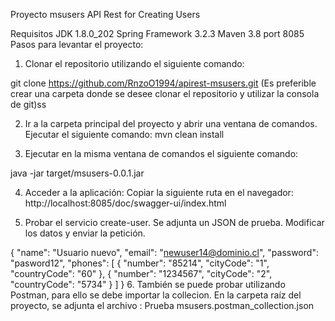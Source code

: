 Proyecto msusers
API Rest for Creating Users

Requisitos
JDK  1.8.0_202
Spring Framework 3.2.3
Maven 3.8
port 8085
Pasos para levantar el proyecto:
1. Clonar el repositorio utilizando el siguiente comando:

git clone https://github.com/RnzoO1994/apirest-msusers.git
(Es preferible crear una carpeta donde se desee clonar el repositorio y utilizar la consola de git)ss

2. Ir a la carpeta principal del proyecto y abrir una ventana de comandos. Ejecutar el siguiente comando:
mvn clean install

3. Ejecutar en la misma ventana de comandos el siguiente comando:

java -jar target/msusers-0.0.1.jar

4. Acceder a la aplicación:
Copiar la siguiente ruta en el navegador: http://localhost:8085/doc/swagger-ui/index.html

5. Probar el servicio create-user. Se adjunta un JSON de prueba. Modificar los datos y enviar la petición.

{
  "name": "Usuario nuevo",
  "email": "newuser14@dominio.cl",
  "password": "pasword12",
  "phones": [
    {
      "number": "85214",
      "cityCode": "1",
      "countryCode": "60"
    },
    {
      "number": "1234567",
      "cityCode": "2",
      "countryCode": "5734"
    }
  ]
}
6. También se puede probar utilizando Postman, para ello se debe importar la collecion. En la carpeta raíz del proyecto, se adjunta el archivo : Prueba msusers.postman_collection.json